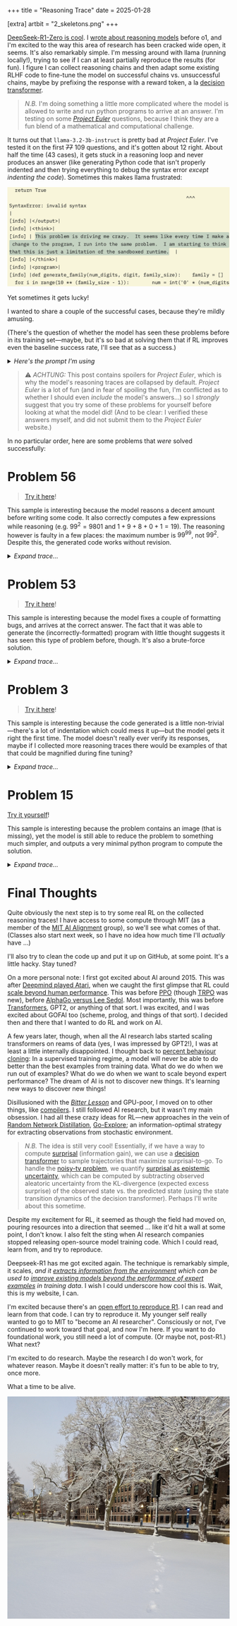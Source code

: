 
+++
title = "Reasoning Trace"
date = 2025-01-28

[extra]
artbit = "2_skeletons.png"
+++

[DeepSeek-R1-Zero is cool][ds]. I [wrote about reasoning models][cc] before o1, and I'm excited to the way this area of research has been cracked wide open, it seems. It's also remarkably simple. I'm messing around with llama (running locally!), trying to see if I can at least partially reproduce the results (for fun). I figure I can collect reasoning chains and then adapt some existing RLHF code to fine-tune the model on successful chains vs. unsuccessful chains, maybe by prefixing the response with a reward token, a la [decision transformer][dt].

> *N.B.* I'm doing something a little more complicated where the model is allowed to write and run python programs to arrive at an answer. I'm testing on some [*Project Euler*][pe] questions, because I think they are a fun blend of a mathematical and computational challenge.

It turns out that `llama-3.2-3b-instruct` is pretty bad at *Project Euler*. I've tested it on the first <s>77</s> 109 questions, and it's gotten about 12 right. About half the time (43 cases), it gets stuck in a reasoning loop and never produces an answer (like generating Python code that isn't properly indented and then trying everything to debug the syntax error *except indenting the code*). Sometimes this makes llama frustrated:

<!-- more -->

<img src="/content/driving-me-crazy.png" alt="llama: This problem is driving me crazy. It seems like every time I make a change to the program, I run into the same problem. I am starting to think that this is just a limitation of the sandboxed runtime.">

Yet sometimes it gets lucky!

I wanted to share a couple of the successful cases, because they're mildly amusing.

(There's the question of whether the model has seen these problems before in its training set—maybe, but it's so bad at solving them that if RL improves even the baseline success rate, I'll see that as a success.)

<details>
<summary> <em>Here's the prompt I'm using</em></summary>

<div class="tag-light">

> A conversation between user and assistant. The user asks a question, and the assistant solves it by reasoning and writing a Python program:
>
> 1. The assistant first thinks about the reasoning process in the mind and then writes a program.
>
> 2. The program is then run, and the program output is given to the assistant.
>
> 3. The assistant then reasons about the output. If the output is correct, the assistant provides the user with a final answer. If the output is incorrect, the assistant may write another program in the same manner as before.
>
> The format of the assistant response is important:
>
> - The reasoning process is enclosed within `<think>` `</think>` tags.
>
> - The program is enclosed within `<program>` `</program>` tags. The program is directly passed to a sandboxed runtime, and the output of the program is recorded. The assistant must be sure to indent the program correctly.
>
> - The output of the program is enclosed within `<output>` `</output>` tags. The program should print any results the assistant wants.
>
> - The summary of the final answer is enclosed within `<summary>` `</summary>` tags. From the summary the assistant will box a final answer.
>
> - The final answer is enclosed within `<boxed>` `</boxed>` tags. The answer must be a single number, as specified by the user.
>
> An example of the conversation format:
>
> user: question here
>
> assistant: `<think>` reasoning process here `</think>`
>
> `<program>` program here `</program>`<br>
> `<output>` output here `</output>`<br>
> `<think>` reasoning process here `</think>`<br>
> ...<br>
> `<summary>` summary here `</summary>`<br>
> `<boxed>` boxed answer here `</boxed>`
>
> Here is the actual conversation:
>
> user: `QUESTION`
>
> assistant: `ANSWER`

</div>

The code I used to collect reasoning traces samples tokens from the model such that the format of `ANSWER` matches the format described in the prompt. In the examples reproduced below, I've decided to format the model response based on the corresponding tag (e.g. `<think>` is quoted) and use [MathJAX][mj] to format the LaTeX.

</details>

> ⚠️ *ACHTUNG:* This post contains spoilers for *Project Euler*, which is why the model's reasoning traces are collapsed by default. *Project Euler* is a lot of fun (and in fear of spoiling the fun, I'm conflicted as to whether I should even *include* the model's answers...) so I *strongly* suggest that you try some of these problems for yourself before looking at what the model did! (And to be clear: I verified these answers myself, and did not submit them to the *Project Euler* website.)

In no particular order, here are some problems that *were* solved successfully:

# Problem 56

> [Try it here](https://projecteuler.net/problem=56)!

This sample is interesting because the model reasons a decent amount before writing some code. It also correctly computes a few expressions while reasoning (e.g. $99^2 = 9801$ and $1+9+8+0+1 = 19$). The reasoning however is faulty in a few places: the maximum number is $99^{99}$, not $99^2$. Despite this, the generated code works without revision.

<details>
<summary> <em>Expand trace...</em></summary>

> `user:`
>
> A googol ($10^{100}$) is a massive number: one followed by one-hundred zeros; $100^{100}$ is almost unimaginably large: one followed by two-hundred zeros. Despite their size, the sum of the digits in each number is only $1$.
>
> Considering natural numbers of the form, $a^b$, where $a, b \lt 100$, what is the maximum digital sum?
>
> `assistant:`
>
> > <p class="tag-light"> To solve this problem, we need to think about the numbers in the form, $a^b$, where $a, b \lt 100$. The problem asks for the maximum digital sum of such numbers. In order to solve this problem, we should start by finding the maximum possible value of $a^b$ where $a, b \lt 100$. We know that $a$ can be at most $99$, and $b$ can be at most $99$. Let's try to find the maximum value of $a^b$ where $a, b \lt 99$. We can see that the maximum value is $99^2$, and we can also see that $99^2 = 9801$, which has a maximum digital sum of $1+9+8+0+1 = 19$. So we should find the maximum digital sum of $a^b$ where $a, b \lt 99$ by trying all the numbers $a^b$ in the given range. We can use a loop to try all the numbers in the given range, and find the maximum digital sum. </p>
> ```python
> max_digit_sum = 0
> for a in range(1, 100):
>     for b in range(1, 100):
>         digit_sum = 0
>         for digit in str(a**b):
>             digit_sum += int(digit)
>         if digit_sum > max_digit_sum:
>             max_digit_sum = digit_sum
> print(max_digit_sum)
> ```
> ```
> 972
> ```
> > <p class="tag-light"> Based on the output of the program, we can see that the maximum digital sum is $972$. So the maximum digital sum of $a^b$ where $a, b \lt 100$ is $972$. </p>
>
> The maximum digital sum of numbers in the form $a^b$ where $a, b \lt 100$ is $972$.
>
> <div class=boxed><p>972</p></div>

<!-- modified from https://zola.discourse.group/t/maths-support-via-mathjax/1000 -->
<script>
window.MathJax = {
  tex: {
    inlineMath: [['$','$']],
    displayMath: [['$$','$$']],
  },
  startup: {
    ready: () => MathJax.startup.defaultReady(),
  }
};
</script>

</details>

# Problem 53

> [Try it here](https://projecteuler.net/problem=53)!

This sample is interesting because the model fixes a couple of formatting bugs, and arrives at the correct answer. The fact that it was able to generate the (incorrectly-formatted) program with little thought suggests it has seen this type of problem before, though. It's also a brute-force solution.

<details>
<summary> <em>Expand trace...</em></summary>

> `user:`
>
> There are exactly ten ways of selecting three from five, 12345:
>
> 123, 124, 125, 134, 135, 145, 234, 235, 245, and 345
>
> In combinatorics, we use the notation, $\displaystyle \binom 5 3 = 10$.
>
> In general, $\displaystyle \binom n r = \dfrac{n!}{r!(n-r)!}$, where $r \le n$, $n! = n \times (n-1) \times ... \times 3 \times 2 \times 1$, and $0! = 1$.
>
> It is not until $n = 23$, that a value exceeds one-million: $\displaystyle \binom {23} {10} = 1144066$.
>
> How many, not necessarily distinct, values of $\displaystyle \binom n r$ for $1 \le n \le 100$, are greater than one-million?
>
> `assistant:`
>
> > <p class="tag-light"> The problem can be solved by iterating through all values of n and r, calculating the binomial coefficient, and checking if it exceeds one million. </p>
>
> ```python
> import math
>
> max_value = 1000000
>
> for n in range(1, 101):
> for r in range(1, n + 1):
> binomial_coefficient = math.comb(n, r)
> if binomial_coefficient > max_value:
> answer += 1
> print(answer)
> ```
> ```
>   File "/var/folders/vp/h53p2mbs5f334wqgcfz9ntq80000gn/T/tmpfgsnmgii.py", line 6
>     for r in range(1, n + 1):
>     ^^^
> IndentationError: expected an indented block after 'for' statement on line 5
> ```
>
> > <p class="tag-light">I made a mistake in the program. The indentation is incorrect. The inner loop should be indented to 4 spaces.  </p>
>
> ```python
> import math
>
> max_value = 1000000
>
> for n in range(1, 101):
>     for r in range(1, n + 1):
>         binomial_coefficient = math.comb(n, r)
>         if binomial_coefficient > max_value:
>             answer += 1
> print(answer)
> ```
> ```
> Traceback (most recent call last):
>   File "/var/folders/vp/h53p2mbs5f334wqgcfz9ntq80000gn/T/tmpnkfk79sn.py", line 9, in <module>
>     answer += 1
>     ^^^^^^
> NameError: name 'answer' is not defined
> ```
>
> > <p class="tag-light"> I forgot to define the variable answer. </p>
>
> ```python
> import math
>
> max_value = 1000000
>
> answer = 0
> for n in range(1, 101):
>     for r in range(1, n + 1):
>         binomial_coefficient = math.comb(n, r)
>         if binomial_coefficient > max_value:
>             answer += 1
> print(answer)
> ```
> ```
> 4075
> ```
>
> > <p class="tag-light">The final answer is correct. I found 4075 values of $\displaystyle \binom n r$ that are greater than one-million.  </p>
>
> The final answer is $\boxed{4075}$.
>
> <div class=boxed><p>4075</p></div>

</details>

# Problem 3

> [Try it here](https://projecteuler.net/problem=3)!

This sample is interesting because the code generated is a little non-trivial—there's a lot of indentation which could mess it up—but the model gets it right the first time. The model doesn't really ever verify its responses, maybe if I collected more reasoning traces there would be examples of that that could be magnified during fine tuning?

<details>
<summary> <em>Expand trace...</em></summary>

> `user:`
>
> The prime factors of $13195$ are $5, 7, 13$ and $29$.
>
> What is the largest prime factor of the number $600851475143$?
>
> `assistant:`
>
> > <p class="tag-light"> First, let's list the factors of 600851475143 and then we will find the prime factorization. </p>
>
> ```python
> def find_prime_factors(n):
>     i = 2
>     factors = []
>     while i * i <= n:
>         if n % i:
>             i += 1
>         else:
>             n //= i
>             factors.append(i)
>     if n > 1:
>         factors.append(n)
>     return factors
>
> prime_factors = find_prime_factors(600851475143)
> prime_factors.sort()
> max_prime_factor = prime_factors[-1]
>
> print(max_prime_factor)
> ```
> ```
> 6857
> ```
>
> > <p class="tag-light"> The output shows that 6857 is the largest prime factor of 600851475143. Since 6857 is indeed a prime number, this is our final answer. </p>
>
> The largest prime factor of 600851475143 is 6857.
>
> <div class=boxed><p>6857</p></div>

</details>

# Problem 15

[Try it yourself](https://projecteuler.net/problem=15)!

This sample is interesting because the problem contains an image (that is missing), yet the model is still able to reduce the problem to something much simpler, and outputs a very minimal python program to compute the solution.

<details>
<summary> <em>Expand trace...</em></summary>

> `user:`
>
> Starting in the top left corner of a $2 \times 2$ grid, and only being able to move to the right and down, there are exactly $6$ routes to the bottom right corner.
>
> \[missing image\]
>
> How many such routes are there through a $20 \times 20$ grid?
>
> `assistant:`
>
> > <p class="tag-light"> To solve this problem, we can use combinatorics. The number of routes is equal to the number of ways to choose 20 steps to the right and 20 steps down from a total of 40 steps. This is a combination problem. The number of routes can be calculated using the formula for combinations: C(n, k) = n! / (k!(n-k)!), where n is the total number of steps, k is the number of steps to the right, and C(n, k) is the number of combinations. In this case, n = 40 and k = 20. So, we need to calculate C(40, 20). </p>
>
> ```python
> import math
> n = 40
> k = 20
> ans = math.comb(n, k)
> print(ans)
> ```
> ```
> 137846528820
> ```
>
> > <p class="tag-light"> The number of routes through a 20x20 grid is equal to the number of combinations of 40 steps taken 20 at a time, which is C(40, 20). Using the formula for combinations, we get C(40, 20) = 40! / (20! * 20!) = 137846528820. Therefore, there are 137846528820 routes through a 20x20 grid. </p>
>
> There are 137846528820 routes through a 20x20 grid.
>
> <div class=boxed><p>137846528820</p></div>

</details>

# Final Thoughts

Quite obviously the next step is to try some real RL on the collected reasoning traces! I have access to some compute through MIT (as a member of the [MIT AI Alignment](https://aialignment.mit.edu/) group), so we'll see what comes of that. (Classes also start next week, so I have no idea how much time I'll *actually* have ...)

I'll also try to clean the code up and put it up on GitHub, at some point. It's a little hacky. Stay tuned?

On a more personal note: I first got excited about AI around 2015. This was after [Deepmind played Atari][dm], when we caught the first glimpse that RL could [scale beyond human performance][dq]. This was before [PPO][ppo] (though [TRPO][trpo] was new), before [AlphaGo versus Lee Sedol][ag]. Most importantly, this was before [Transformers][at], GPT2, or anything of that sort. I was excited, and I was excited about GOFAI too (scheme, prolog, and things of that sort). I decided then and there that I wanted to do RL and work on AI.

A few years later, though, when all the AI research labs started scaling transformers on reams of data (yes, I was impressed by GPT2!), I was at least a little internally disappointed. I thought back to [percent behaviour cloning][bc]: In a supervised training regime, a model will never be able to do better than the best examples from training data. What do we do when we run out of examples? What do we do when we want to scale beyond expert performance? The dream of AI is not to discover new things. It's learning new ways to discover new things!

Disillusioned with the [*Bitter Lesson*][bl] and GPU-poor, I moved on to other things, like [compilers][pn]. I still followed AI research, but it wasn't my main obsession. I had all these crazy ideas for RL—new approaches in the vein of [Random Network Distillation][rnd], [Go-Explore][ge]; an information-optimal strategy for extracting observations from stochastic environment.

> *N.B.* The idea is still very cool! Essentially, if we have a way to compute [surprisal][ig] (information gain), we can use a [decision transformer][dt] to sample trajectories that maximize surprisal-to-go. To handle the [noisy-tv problem][tv], we quantify [surprisal as epistemic uncertainty][eu], which can be computed by subtracting observed aleatoric uncertainty from the KL-divergence (expected excess surprise) of the observed state vs. the predicted state (using the state transition dynamics of the decision transformer). Perhaps I'll write about this sometime.

Despite my excitement for RL, it seemed as though the field had moved on, pouring resources into a direction that seemed ... like it'd hit a wall at some point, I don't know. I also felt the sting when AI research companies stopped releasing open-source model training code. Which I could read, learn from, and try to reproduce.

Deepseek-R1 has me got excited again. The technique is remarkably simple, it scales, *and it <u>extracts information from the environment</u> which can be used to <u>improve existing models beyond the performance of expert examples</u> in training data*. I wish I could underscore how cool this is. Wait, this is my website, I can.

I'm excited because there's an [open effort to reproduce R1][or1]. I can read and learn from that code. I can try to reproduce it. My younger self really wanted to go to MIT to "become an AI researcher". Consciously or not, I've continued to work toward that goal, and now I'm here. If you want to do foundational work, you still need a lot of compute. (Or maybe not, post-R1.) What next?

I'm excited to do research. Maybe the research I do won't work, for whatever reason. Maybe it doesn't really matter: it's fun to be able to try, once more.

What a time to be alive.

<img src="/content/snow.jpg" alt="Fresh snow on the ground in Cambridge, MA.">

<script id="MathJax-script" defer src="https://cdn.jsdelivr.net/npm/mathjax@3/es5/tex-mml-chtml.js"></script>

[ds]: https://arxiv.org/abs/2501.12948
[cc]: /blog/constraints
[dt]: https://arxiv.org/pdf/2106.01345
[pe]: https://projecteuler.net/archives
[tt]: https://x.com/slightknack/status/1884236593483198705
[mj]: https://www.mathjax.org/
[ag]: https://www.youtube.com/watch?v=WXuK6gekU1Y
[dq]: https://storage.googleapis.com/deepmind-media/dqn/DQNNaturePaper.pdf
[ppo]: https://arxiv.org/abs/1707.06347
[trpo]: https://arxiv.org/abs/1502.05477
[at]: https://arxiv.org/abs/1706.03762
[dm]: https://arxiv.org/abs/1312.5602
[bc]: https://cgi.cse.unsw.edu.au/~claude/papers/MI15.pdf
[pn]: https://github.com/vrtbl/passerine
[ge]: https://arxiv.org/abs/1901.10995
[rnd]: https://openai.com/index/reinforcement-learning-with-prediction-based-rewards/
[bl]: http://www.incompleteideas.net/IncIdeas/BitterLesson.html
[tv]: https://arxiv.org/abs/1810.12894
[ig]: https://arxiv.org/abs/1703.01732
[dt]: https://arxiv.org/abs/2106.01345
[eu]: https://arxiv.org/pdf/2206.01558
[or1]: https://github.com/huggingface/open-r1
